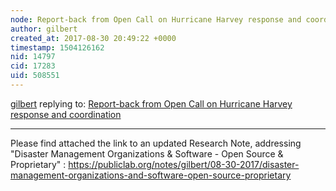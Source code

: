 ```yaml
---
node: Report-back from Open Call on Hurricane Harvey response and coordination
author: gilbert
created_at: 2017-08-30 20:49:22 +0000
timestamp: 1504126162
nid: 14797
cid: 17283
uid: 508551
---
```




[gilbert](../profile/gilbert) replying to: [Report-back from Open Call on Hurricane Harvey response and coordination](../notes/warren/08-29-2017/report-back-from-open-call-on-hurricane-harvey-response-and-coordination)

----
Please find attached the link to an updated Research Note, addressing "Disaster Management Organizations & Software - Open Source & Proprietary" : https://publiclab.org/notes/gilbert/08-30-2017/disaster-management-organizations-and-software-open-source-proprietary 